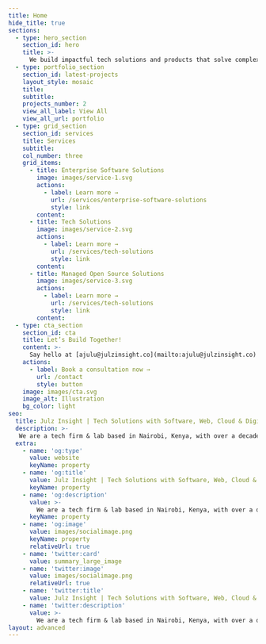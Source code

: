 ```yaml
---
title: Home
hide_title: true
sections:
  - type: hero_section
    section_id: hero
    title: >-
      We build impactful tech solutions and products that solve complex business challenges.
  - type: portfolio_section
    section_id: latest-projects
    layout_style: mosaic
    title:
    subtitle:
    projects_number: 2
    view_all_label: View All
    view_all_url: portfolio
  - type: grid_section
    section_id: services
    title: Services
    subtitle: 
    col_number: three
    grid_items:
      - title: Enterprise Software Solutions
        image: images/service-1.svg
        actions:
          - label: Learn more →
            url: /services/enterprise-software-solutions
            style: link
        content: 
      - title: Tech Solutions
        image: images/service-2.svg
        actions:
          - label: Learn more →
            url: /services/tech-solutions
            style: link
        content:  
      - title: Managed Open Source Solutions
        image: images/service-3.svg
        actions:
          - label: Learn more →
            url: /services/tech-solutions
            style: link
        content:  
  - type: cta_section
    section_id: cta
    title: Let’s Build Together!
    content: >-
      Say hello at [ajulu@julzinsight.co](mailto:ajulu@julzinsight.co) or book a 1-on-1 consultation call and let's kickstart your project now.
    actions:
      - label: Book a consultation now →
        url: /contact
        style: button
    image: images/cta.svg
    image_alt: Illustration
    bg_color: light
seo:
  title: Julz Insight | Tech Solutions with Software, Web, Cloud & Digital Transformation Expertise
  description: >-
   We are a tech firm & lab based in Nairobi, Kenya, with over a decade of experience with Software, Web, Cloud, Design, Open-Source & Digital Transformation Expertise. We build impactful tech products and solutions that solve complex challenges. Pioneering innovation. Illuminating possibilities.
  extra:
    - name: 'og:type'
      value: website
      keyName: property
    - name: 'og:title'
      value: Julz Insight | Tech Solutions with Software, Web, Cloud & Digital Transformation Expertise
      keyName: property
    - name: 'og:description'
      value: >-
        We are a tech firm & lab based in Nairobi, Kenya, with over a decade of experience with Software, Web, Cloud, Design, Open-Source & Digital Transformation Expertise. We build impactful tech products and solutions that solve complex challenges. Pioneering innovation. Illuminating possibilities.
      keyName: property
    - name: 'og:image'
      value: images/socialimage.png
      keyName: property
      relativeUrl: true
    - name: 'twitter:card'
      value: summary_large_image
    - name: 'twitter:image'
      value: images/socialimage.png
      relativeUrl: true
    - name: 'twitter:title'
      value: Julz Insight | Tech Solutions with Software, Web, Cloud & Digital Transformation Expertise
    - name: 'twitter:description'
      value: >-
        We are a tech firm & lab based in Nairobi, Kenya, with over a decade of experience with Software, Web, Cloud, Design, Open-Source & Digital Transformation Expertise. We build impactful tech products and solutions that solve complex challenges. Pioneering innovation. Illuminating possibilities.
layout: advanced
---
```

